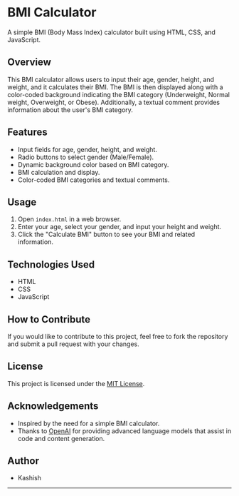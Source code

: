 # BMI Calculator

A simple BMI (Body Mass Index) calculator built using HTML, CSS, and JavaScript.

## Overview

This BMI calculator allows users to input their age, gender, height, and weight, and it calculates their BMI. The BMI is then displayed along with a color-coded background indicating the BMI category (Underweight, Normal weight, Overweight, or Obese). Additionally, a textual comment provides information about the user's BMI category.

## Features

- Input fields for age, gender, height, and weight.
- Radio buttons to select gender (Male/Female).
- Dynamic background color based on BMI category.
- BMI calculation and display.
- Color-coded BMI categories and textual comments.

## Usage

1. Open `index.html` in a web browser.
2. Enter your age, select your gender, and input your height and weight.
3. Click the "Calculate BMI" button to see your BMI and related information.

## Technologies Used

- HTML
- CSS
- JavaScript

## How to Contribute

If you would like to contribute to this project, feel free to fork the repository and submit a pull request with your changes.

## License

This project is licensed under the [MIT License](LICENSE.md).

## Acknowledgements

- Inspired by the need for a simple BMI calculator.
- Thanks to [OpenAI](https://www.openai.com/) for providing advanced language models that assist in code and content generation.

## Author

- Kashish 

---

